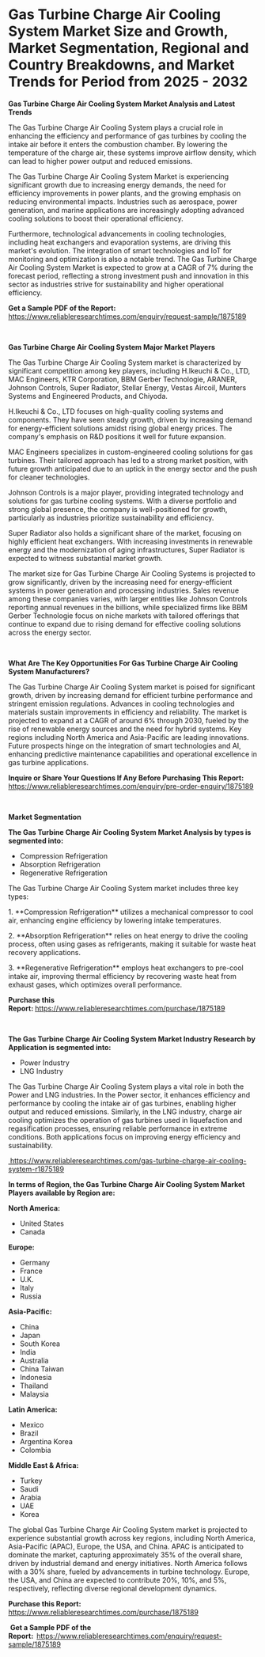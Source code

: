 <p><h1>Gas Turbine Charge Air Cooling System Market Size and Growth, Market Segmentation, Regional and Country Breakdowns, and Market Trends for Period from 2025 -  2032</h1></p><p><strong>Gas Turbine Charge Air Cooling System Market Analysis and Latest Trends</strong></p>
<p><p>The Gas Turbine Charge Air Cooling System plays a crucial role in enhancing the efficiency and performance of gas turbines by cooling the intake air before it enters the combustion chamber. By lowering the temperature of the charge air, these systems improve airflow density, which can lead to higher power output and reduced emissions. </p><p>The Gas Turbine Charge Air Cooling System Market is experiencing significant growth due to increasing energy demands, the need for efficiency improvements in power plants, and the growing emphasis on reducing environmental impacts. Industries such as aerospace, power generation, and marine applications are increasingly adopting advanced cooling solutions to boost their operational efficiency. </p><p>Furthermore, technological advancements in cooling technologies, including heat exchangers and evaporation systems, are driving this market's evolution. The integration of smart technologies and IoT for monitoring and optimization is also a notable trend. The Gas Turbine Charge Air Cooling System Market is expected to grow at a CAGR of 7% during the forecast period, reflecting a strong investment push and innovation in this sector as industries strive for sustainability and higher operational efficiency.</p></p>
<p><strong>Get a Sample PDF of the Report:&nbsp;</strong> <a href="https://www.reliableresearchtimes.com/enquiry/request-sample/1875189?utm_campaign=2954&utm_medium=2&utm_source=Github&utm_content=ia&utm_term=12042025&utm_id=gas-turbine-charge-air-cooling-system">https://www.reliableresearchtimes.com/enquiry/request-sample/1875189</a></p>
<p>&nbsp;</p>
<p><strong>Gas Turbine Charge Air Cooling System Major Market Players</strong></p>
<p><p>The Gas Turbine Charge Air Cooling System market is characterized by significant competition among key players, including H.Ikeuchi & Co., LTD, MAC Engineers, KTR Corporation, BBM Gerber Technologie, ARANER, Johnson Controls, Super Radiator, Stellar Energy, Vestas Aircoil, Munters Systems and Engineered Products, and Chiyoda. </p><p>H.Ikeuchi & Co., LTD focuses on high-quality cooling systems and components. They have seen steady growth, driven by increasing demand for energy-efficient solutions amidst rising global energy prices. The company's emphasis on R&D positions it well for future expansion.</p><p>MAC Engineers specializes in custom-engineered cooling solutions for gas turbines. Their tailored approach has led to a strong market position, with future growth anticipated due to an uptick in the energy sector and the push for cleaner technologies.</p><p>Johnson Controls is a major player, providing integrated technology and solutions for gas turbine cooling systems. With a diverse portfolio and strong global presence, the company is well-positioned for growth, particularly as industries prioritize sustainability and efficiency.</p><p>Super Radiator also holds a significant share of the market, focusing on highly efficient heat exchangers. With increasing investments in renewable energy and the modernization of aging infrastructures, Super Radiator is expected to witness substantial market growth.</p><p>The market size for Gas Turbine Charge Air Cooling Systems is projected to grow significantly, driven by the increasing need for energy-efficient systems in power generation and processing industries. Sales revenue among these companies varies, with larger entities like Johnson Controls reporting annual revenues in the billions, while specialized firms like BBM Gerber Technologie focus on niche markets with tailored offerings that continue to expand due to rising demand for effective cooling solutions across the energy sector.</p></p>
<p>&nbsp;</p>
<p><strong>What Are The Key Opportunities For Gas Turbine Charge Air Cooling System Manufacturers?</strong></p>
<p><p>The Gas Turbine Charge Air Cooling System market is poised for significant growth, driven by increasing demand for efficient turbine performance and stringent emission regulations. Advances in cooling technologies and materials sustain improvements in efficiency and reliability. The market is projected to expand at a CAGR of around 6% through 2030, fueled by the rise of renewable energy sources and the need for hybrid systems. Key regions including North America and Asia-Pacific are leading innovations. Future prospects hinge on the integration of smart technologies and AI, enhancing predictive maintenance capabilities and operational excellence in gas turbine applications.</p></p>
<p><strong>Inquire or Share Your Questions If Any Before Purchasing This Report:</strong> <a href="https://www.reliableresearchtimes.com/enquiry/pre-order-enquiry/1875189?utm_campaign=2954&utm_medium=2&utm_source=Github&utm_content=ia&utm_term=12042025&utm_id=gas-turbine-charge-air-cooling-system">https://www.reliableresearchtimes.com/enquiry/pre-order-enquiry/1875189</a></p>
<p>&nbsp;</p>
<p><strong>Market Segmentation</strong></p>
<p><strong>The Gas Turbine Charge Air Cooling System Market Analysis by types is segmented into:</strong></p>
<p><ul><li>Compression Refrigeration</li><li>Absorption Refrigeration</li><li>Regenerative Refrigeration</li></ul></p>
<p><p>The Gas Turbine Charge Air Cooling System market includes three key types: </p><p>1. **Compression Refrigeration** utilizes a mechanical compressor to cool air, enhancing engine efficiency by lowering intake temperatures.</p><p>2. **Absorption Refrigeration** relies on heat energy to drive the cooling process, often using gases as refrigerants, making it suitable for waste heat recovery applications.</p><p>3. **Regenerative Refrigeration** employs heat exchangers to pre-cool intake air, improving thermal efficiency by recovering waste heat from exhaust gases, which optimizes overall performance.</p></p>
<p><strong>Purchase this Report:&nbsp;</strong><a href="https://www.reliableresearchtimes.com/purchase/1875189?utm_campaign=2954&utm_medium=2&utm_source=Github&utm_content=ia&utm_term=12042025&utm_id=gas-turbine-charge-air-cooling-system">https://www.reliableresearchtimes.com/purchase/1875189</a></p>
<p>&nbsp;</p>
<p><strong>The Gas Turbine Charge Air Cooling System Market Industry Research by Application is segmented into:</strong></p>
<p><ul><li>Power Industry</li><li>LNG Industry</li></ul></p>
<p><p>The Gas Turbine Charge Air Cooling System plays a vital role in both the Power and LNG industries. In the Power sector, it enhances efficiency and performance by cooling the intake air of gas turbines, enabling higher output and reduced emissions. Similarly, in the LNG industry, charge air cooling optimizes the operation of gas turbines used in liquefaction and regasification processes, ensuring reliable performance in extreme conditions. Both applications focus on improving energy efficiency and sustainability.</p></p>
<p><a href="https://www.reliableresearchtimes.com/gas-turbine-charge-air-cooling-system-r1875189?utm_campaign=2954&utm_medium=2&utm_source=Github&utm_content=ia&utm_term=12042025&utm_id=gas-turbine-charge-air-cooling-system">&nbsp;https://www.reliableresearchtimes.com/gas-turbine-charge-air-cooling-system-r1875189</a></p>
<p><strong>In terms of Region, the Gas Turbine Charge Air Cooling System Market Players available by Region are:</strong></p>
<p>
    <p> <strong> North America: </strong>
        <ul>
            <li>United States</li>
            <li>Canada</li>
        </ul>
        </p> 
    <p> <strong> Europe: </strong>
        <ul>
            <li>Germany</li>
            <li>France</li>
            <li>U.K.</li>
            <li>Italy</li>
            <li>Russia</li>
        </ul>
        </p> 
    <p> <strong> Asia-Pacific: </strong>
        <ul>
            <li>China</li>
            <li>Japan</li>
            <li>South Korea</li>
            <li>India</li>
            <li>Australia</li>
            <li>China Taiwan</li>
            <li>Indonesia</li>
            <li>Thailand</li>
            <li>Malaysia</li>
        </ul>
        </p> 
    <p> <strong> Latin America: </strong>
        <ul>
            <li>Mexico</li>
            <li>Brazil</li>
            <li>Argentina Korea</li>
            <li>Colombia</li>
        </ul>
        </p> 
    <p> <strong> Middle East & Africa: </strong>
        <ul>
            <li>Turkey</li>
            <li>Saudi</li>
            <li>Arabia</li>
            <li>UAE</li>
            <li>Korea</li>
        </ul>
    </p>
    </p>
<p><p>The global Gas Turbine Charge Air Cooling System market is projected to experience substantial growth across key regions, including North America, Asia-Pacific (APAC), Europe, the USA, and China. APAC is anticipated to dominate the market, capturing approximately 35% of the overall share, driven by industrial demand and energy initiatives. North America follows with a 30% share, fueled by advancements in turbine technology. Europe, the USA, and China are expected to contribute 20%, 10%, and 5%, respectively, reflecting diverse regional development dynamics.</p></p>
<p><strong>Purchase this Report: </strong><a href="https://www.reliableresearchtimes.com/purchase/1875189?utm_campaign=2954&utm_medium=2&utm_source=Github&utm_content=ia&utm_term=12042025&utm_id=gas-turbine-charge-air-cooling-system">https://www.reliableresearchtimes.com/purchase/1875189</a></p>
<p>&nbsp;<strong>Get a Sample PDF of the Report:&nbsp;&nbsp;</strong><a href="https://www.reliableresearchtimes.com/enquiry/request-sample/1875189?utm_campaign=2954&utm_medium=2&utm_source=Github&utm_content=ia&utm_term=12042025&utm_id=gas-turbine-charge-air-cooling-system">https://www.reliableresearchtimes.com/enquiry/request-sample/1875189</a></p>
<p><strong></strong></p>
<p><p></p><p></p><p></p></p>